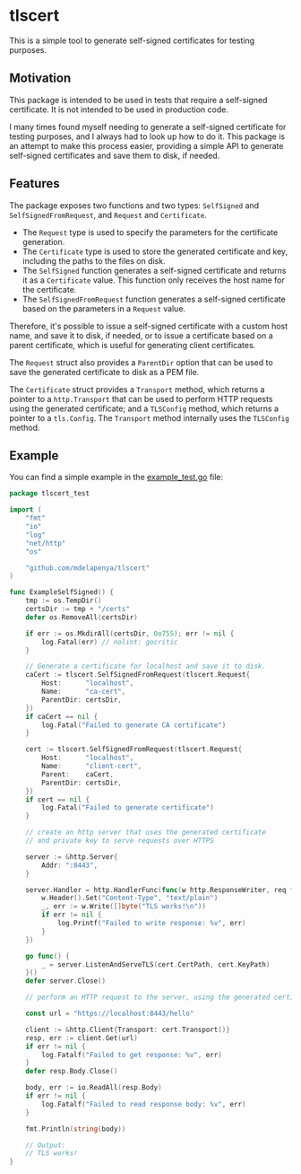 # tlscert

This is a simple tool to generate self-signed certificates for testing purposes.

## Motivation

This package is intended to be used in tests that require a self-signed certificate. It is not intended to be used in production code.

I many times found myself needing to generate a self-signed certificate for testing purposes, and I always had to look up how to do it. This package is an attempt to make this process easier, providing a simple API to generate self-signed certificates and save them to disk, if needed.

## Features

The package exposes two functions and two types: `SelfSigned` and `SelfSignedFromRequest`, and `Request` and `Certificate`.

- The `Request` type is used to specify the parameters for the certificate generation.
- The `Certificate` type is used to store the generated certificate and key, including the paths to the files on disk.
- The `SelfSigned` function generates a self-signed certificate and returns it as a `Certificate` value. This function only receives the host name for the certificate.
- The `SelfSignedFromRequest` function generates a self-signed certificate based on the parameters in a `Request` value.

Therefore, it's possible to issue a self-signed certificate with a custom host name, and save it to disk, if needed, or to issue a certificate based on a parent certificate, which is useful for generating client certificates.

The `Request` struct also provides a `ParentDir` option that can be used to save the generated certificate to disk as a PEM file.

The `Certificate` struct provides a `Transport` method, which returns a pointer to a `http.Transport` that can be used to perform HTTP requests using the generated certificate; and a `TLSConfig` method, which returns a pointer to a `tls.Config`. The `Transport` method internally uses the `TLSConfig` method.

## Example

You can find a simple example in the [example_test.go](example_test.go) file:

```go
package tlscert_test

import (
	"fmt"
	"io"
	"log"
	"net/http"
	"os"

	"github.com/mdelapenya/tlscert"
)

func ExampleSelfSigned() {
	tmp := os.TempDir()
	certsDir := tmp + "/certs"
	defer os.RemoveAll(certsDir)

	if err := os.MkdirAll(certsDir, 0o755); err != nil {
		log.Fatal(err) // nolint: gocritic
	}

	// Generate a certificate for localhost and save it to disk.
	caCert := tlscert.SelfSignedFromRequest(tlscert.Request{
		Host:      "localhost",
		Name:      "ca-cert",
		ParentDir: certsDir,
	})
	if caCert == nil {
		log.Fatal("Failed to generate CA certificate")
	}

	cert := tlscert.SelfSignedFromRequest(tlscert.Request{
		Host:      "localhost",
		Name:      "client-cert",
		Parent:    caCert,
		ParentDir: certsDir,
	})
	if cert == nil {
		log.Fatal("Failed to generate certificate")
	}

	// create an http server that uses the generated certificate
	// and private key to serve requests over HTTPS

	server := &http.Server{
		Addr: ":8443",
	}

	server.Handler = http.HandlerFunc(func(w http.ResponseWriter, req *http.Request) {
		w.Header().Set("Content-Type", "text/plain")
		_, err := w.Write([]byte("TLS works!\n"))
		if err != nil {
			log.Printf("Failed to write response: %v", err)
		}
	})

	go func() {
		_ = server.ListenAndServeTLS(cert.CertPath, cert.KeyPath)
	}()
	defer server.Close()

	// perform an HTTP request to the server, using the generated certificate

	const url = "https://localhost:8443/hello"

	client := &http.Client{Transport: cert.Transport()}
	resp, err := client.Get(url)
	if err != nil {
		log.Fatalf("Failed to get response: %v", err)
	}
	defer resp.Body.Close()

	body, err := io.ReadAll(resp.Body)
	if err != nil {
		log.Fatalf("Failed to read response body: %v", err)
	}

	fmt.Println(string(body))

	// Output:
	// TLS works!
}
```